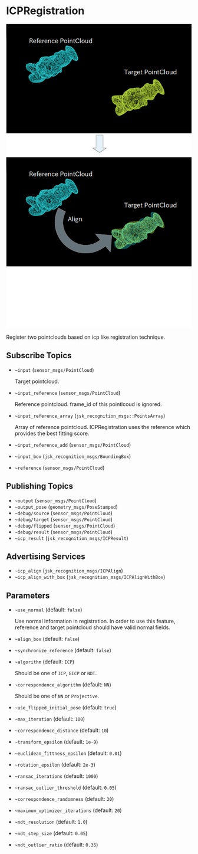 # ICPRegistration
![](../images/icp_registration.png)

Register two pointclouds based on icp like registration technique.

## Subscribe Topics
* `~input` (`sensor_msgs/PointCloud`)

  Target pointcloud.
* `~input_reference` (`sensor_msgs/PointCloud`)

  Reference pointcloud. frame_id of this pointlcoud is ignored.
* `~input_reference_array` (`jsk_recognition_msgs::PointsArray`)

  Array of reference pointcloud. ICPRegistration uses the reference
  which provides the best fitting score.
* `~input_reference_add` (`sensor_msgs/PointCloud`)
* `~input_box` (`jsk_recognition_msgs/BoundingBox`)
* `~reference` (`sensor_msgs/PointCloud`)

## Publishing Topics
* `~output` (`sensor_msgs/PointCloud`)
* `~output_pose` (`geometry_msgs/PoseStamped`)
* `~debug/source` (`sensor_msgs/PointCloud`)
* `~debug/target` (`sensor_msgs/PointCloud`)
* `~debug/flipped` (`sensor_msgs/PointCloud`)
* `~debug/result` (`sensor_msgs/PointCloud`)
* `~icp_result` (`jsk_recognition_msgs/ICPResult`)

## Advertising Services
* `~icp_align` (`jsk_recognition_msgs/ICPAlign`)
* `~icp_align_with_box` (`jsk_recognition_msgs/ICPAlignWithBox`)

## Parameters
* `~use_normal` (default: `false`)

  Use normal information in registration.
  In order to use this feature, reference and target pointcloud should have
  valid normal fields.
* `~align_box` (default: `false`)
* `~synchronize_reference` (default: `false`)

* `~algorithm` (default: `ICP`)

  Should be one of `ICP`, `GICP` or `NDT`.
* `~correspondence_algorithm` (default: `NN`)

  Should be one of `NN` or `Projective`.
* `~use_flipped_initial_pose` (default: `true`)
* `~max_iteration` (default: `100`)
* `~correspondence_distance` (default: `10`)
* `~transform_epsilon` (default: `1e-9`)
* `~euclidean_fittness_epsilon` (default: `0.01`)
* `~rotation_epsilon` (default: `2e-3`)
* `~ransac_iterations` (default: `1000`)
* `~ransac_outlier_threshold` (default: `0.05`)
* `~correspondence_randomness` (default: `20`)
* `~maximum_optimizer_iterations` (default: `20`)
* `~ndt_resolution` (default: `1.0`)
* `~ndt_step_size` (default: `0.05`)
* `~ndt_outlier_ratio` (default: `0.35`)
